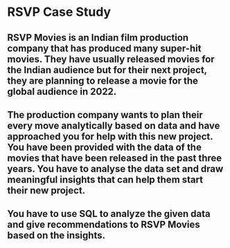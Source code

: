 ﻿# RSVP Case Study
## RSVP Movies is an Indian film production company that has produced many super-hit movies. They have usually released movies for the Indian audience but for their next project, they are planning to release a movie for the global audience in 2022.

 
## The production company wants to plan their every move analytically based on data and have approached you for help with this new project. You have been provided with the data of the movies that have been released in the past three years. You have to analyse the data set and draw meaningful insights that can help them start their new project. 

## You have to use SQL to analyze the given data and give recommendations to RSVP Movies based on the insights.
